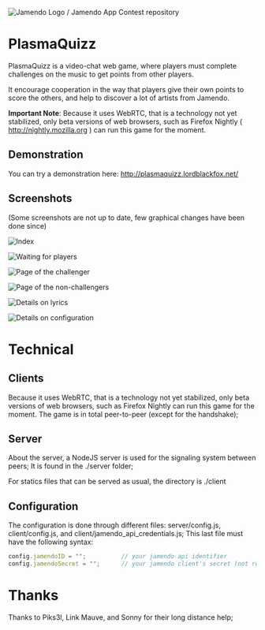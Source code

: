 ![Jamendo Logo / Jamendo App Contest repository](http://blog.jamendo.com.s3.amazonaws.com/wp-content/uploads/2012/04/jamendo_logo2.png "Jamendo App Contest 2013")

PlasmaQuizz
===========

PlasmaQuizz is a video-chat web game, where players must complete challenges on the music to get points from other players.

It encourage cooperation in the way that players give their own points to score the others, and help to discover a lot of artists from Jamendo.

**Important Note**: Because it uses WebRTC, that is a technology not yet stabilized, only beta versions of web browsers, such as Firefox Nightly ( http://nightly.mozilla.org ) can run this game for the moment.

Demonstration
-------------

You can try a demonstration here: http://plasmaquizz.lordblackfox.net/


Screenshots
-----------

(Some screenshots are not up to date, few graphical changes have been done since)

![Index](https://raw.github.com/lordblackfox/jamendo-contest/master/screenshots/index.png)

![Waiting for players](https://raw.github.com/lordblackfox/jamendo-contest/master/screenshots/stage0.png)

![Page of the challenger](https://raw.github.com/lordblackfox/jamendo-contest/master/screenshots/stage1.png)

![Page of the non-challengers](https://raw.github.com/lordblackfox/jamendo-contest/master/screenshots/stage2.png)

![Details on lyrics](https://raw.github.com/lordblackfox/jamendo-contest/master/screenshots/lyrics.png)

![Details on configuration](https://raw.github.com/lordblackfox/jamendo-contest/master/screenshots/configuration.png)

Technical
=========

Clients
-------
Because it uses WebRTC, that is a technology not yet stabilized, only beta versions of web browsers, such as Firefox Nightly can run this game for the moment. The game is in total peer-to-peer (except for the handshake);

Server
------
About the server, a NodeJS server is used for the signaling system between peers; It is found in the ./server folder;

For statics files that can be served as usual, the directory is ./client

Configuration
-------------
The configuration is done through different files: server/config.js, client/config.js, and client/jamendo_api_credentials.js; This last file must have the following syntax:

```javascript
config.jamendoID = "";          // your jamendo api identifier
config.jamendoSecret = "";      // your jamendo client's secret (not really needed)
```

Thanks
======

Thanks to Piks3l, Link Mauve, and Sonny for their long distance help;

